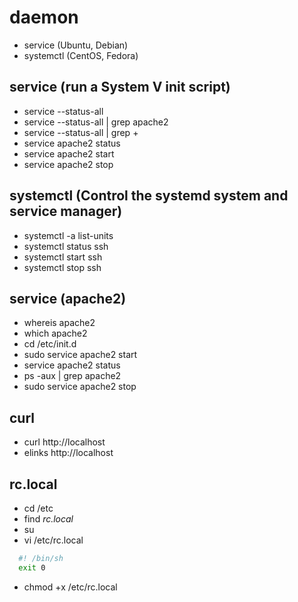 # daemon

- service (Ubuntu, Debian)
- systemctl (CentOS, Fedora)

## service (run a System V init script)

- service --status-all
- service --status-all | grep apache2
- service --status-all | grep +
- service apache2 status
- service apache2 start
- service apache2 stop

## systemctl (Control the systemd system and service manager)

- systemctl -a list-units
- systemctl status ssh
- systemctl start ssh
- systemctl stop ssh

## service (apache2)

- whereis apache2
- which apache2
- cd /etc/init.d
- sudo service apache2 start
- service apache2 status
- ps -aux | grep apache2
- sudo service apache2 stop

## curl

- curl http://localhost
- elinks http://localhost

## rc.local

- cd /etc
- find *rc.local*
- su
- vi /etc/rc.local

```bash
  #! /bin/sh
  exit 0
```

- chmod +x /etc/rc.local
